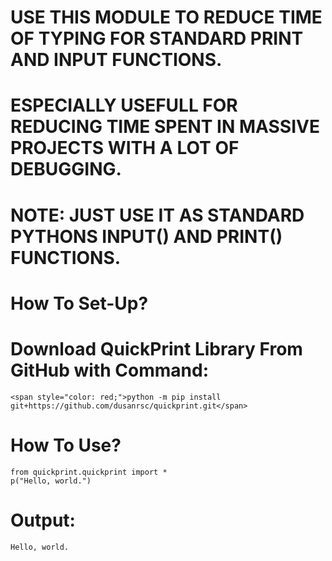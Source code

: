 # USE THIS MODULE TO REDUCE TIME OF TYPING FOR STANDARD PRINT AND INPUT FUNCTIONS.

# ESPECIALLY USEFULL FOR REDUCING TIME SPENT IN MASSIVE PROJECTS WITH A LOT OF DEBUGGING.

# NOTE: JUST USE IT AS STANDARD PYTHONS INPUT() AND PRINT() FUNCTIONS.

# How To Set-Up?
# Download QuickPrint Library From GitHub with Command:
    <span style="color: red;">python -m pip install git+https://github.com/dusanrsc/quickprint.git</span>

# How To Use?
    from quickprint.quickprint import *
    p("Hello, world.")

# Output:
    Hello, world.

